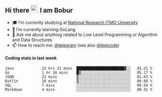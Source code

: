## Hi there <img src="https://media.giphy.com/media/hvRJCLFzcasrR4ia7z/giphy.gif" width="25px" height="25px"> I am Bobur

- :mortar_board: I’m currently studying at [National Research ITMO University](https://itmo.ru/)
- :seedling: I’m currently learning GoLang
- :speech_balloon: Ask me about anything related to Low Level Programming or Algorithm and Data Structures
- :mailbox: How to reach me: [@telegram](https://t.me/octoant) (see also [@leetcode](https://leetcode.com/octoant/))    

#### Coding stats in last week

<!--START_SECTION:waka-->

```text
Java             22 hrs 21 mins  ██████████████████████▓░░   91.21 %
Go               1 hr 16 mins    █▒░░░░░░░░░░░░░░░░░░░░░░░   05.17 %
JSON             23 mins         ▒░░░░░░░░░░░░░░░░░░░░░░░░   01.63 %
Kotlin           10 mins         ▒░░░░░░░░░░░░░░░░░░░░░░░░   00.68 %
SQL              7 mins          ░░░░░░░░░░░░░░░░░░░░░░░░░   00.54 %
Markdown         4 mins          ░░░░░░░░░░░░░░░░░░░░░░░░░   00.31 %
```

<!--END_SECTION:waka-->
